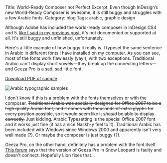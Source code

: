 Title: World-Ready Composer not Perfect
Excerpt: Even though InDesign&rsquo;s new World-Ready Composer is awesome, it is still buggy and struggles with a few Arabic fonts.
Category: blog
Tags: arabic, graphic design


Although Adobe has included the world-ready composer in InDesign CS4 and 5, [like I said in my previous post](http://www.andrewheiss.com/blog/2011/06/24/using-arabic-in-indesign-cs5-without-indesign-me/), it's not documented or supported at all. It's still buggy and unfinished, unfortunately.

Here's a little example of how buggy it really is. I typeset the same sentence in Arabic in different fonts I have installed on my computer. As you can see, most of the fonts work flawlessly (yay!), with two exceptions. Traditional Arabic can't display short vowels—they break up the connecting letters—and Geeza Pro is a sad, sad little font. 

[Download PDF of sample](http://files.andrewheiss.com/PDFs/Arabic%20Samples.pdf)

![Arabic typographic samples](http://files.andrewheiss.com/images/Arabic-Samples.png "Arabic typographic samples")

I don't know if this is a problem with the fonts themselves or with the composer. <del>Traditional Arabic was specially designed for Office 2007 to be a high quality Arabic font, and it comes with thousands of extra glyphs for every position possible, so it would seem like it *should* be able to display correctly.</del> Just kidding. Arabic Typesetting is the special Office 2007 font and it works just fine (it has a nice Naskh-y feel to it). Traditional Arabic has been included with Windows since Windows 2000 and apparently isn't very well made (?). Or maybe the composer is just buggy (?). 

Geeza Pro, on the other hand, definitely has a problem with the font itself. [This forum](http://forum.redlers.com/viewtopic.php?f=1&t=2180) says that the version of Geeza Pro in Snow Leopard is faulty and doesn't connect. Hopefully Lion fixes that…
